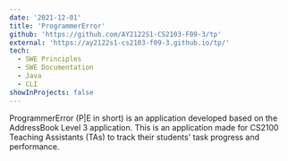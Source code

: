```yaml
---
date: '2021-12-01'
title: 'ProgrammerError'
github: 'https://github.com/AY2122S1-CS2103-F09-3/tp'
external: 'https://ay2122s1-cs2103-f09-3.github.io/tp/'
tech:
  - SWE Principles
  - SWE Documentation
  - Java
  - CLI
showInProjects: false
---
```


ProgrammerError (P|E in short) is an application developed based on the AddressBook Level 3 application.
This is an application made for CS2100 Teaching Assistants (TAs) to track their students' task progress and performance.
